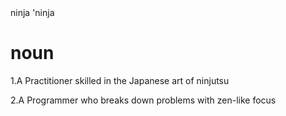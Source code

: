 <!DOCTYPE html>
<html>
    <head>
      <title1>ninja</title1>
      <title2>'ninja</title2>
    </head>
<body>
    <h1>noun</h1>
    <p>1.A Practitioner skilled in the Japanese art of ninjutsu </p>
    <p>2.A Programmer who breaks down problems with zen-like focus </p>
     

</body>
</html>